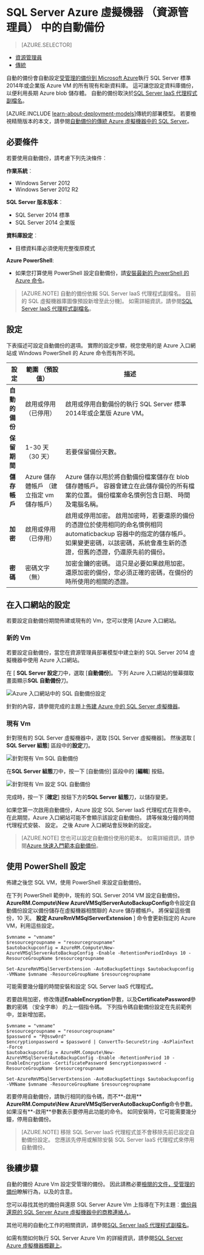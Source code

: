 <properties
    pageTitle="SQL Server 虛擬機器 （資源管理員） 的自動備份 |Microsoft Azure"
    description="說明自動備份功能的 SQL Server 執行中 Azure 虛擬機器使用資源管理員。 "
    services="virtual-machines-windows"
    documentationCenter="na"
    authors="rothja"
    manager="jhubbard"
    editor=""
    tags="azure-resource-manager"/>
<tags
    ms.service="virtual-machines-windows"
    ms.devlang="na"
    ms.topic="article"
    ms.tgt_pltfrm="vm-windows-sql-server"
    ms.workload="infrastructure-services"
    ms.date="07/14/2016"
    ms.author="jroth" />

# <a name="automated-backup-for-sql-server-in-azure-virtual-machines-resource-manager"></a>SQL Server Azure 虛擬機器 （資源管理員） 中的自動備份

> [AZURE.SELECTOR]
- [資源管理員](virtual-machines-windows-sql-automated-backup.md)
- [傳統](virtual-machines-windows-classic-sql-automated-backup.md)

自動的備份會自動設定[受管理的備份到 Microsoft Azure](https://msdn.microsoft.com/library/dn449496.aspx)執行 SQL Server 標準 2014年或企業版 Azure VM 的所有現有和新資料庫。 這可讓您設定資料庫備份，以便利用長期 Azure blob 儲存體。 自動的備份取決於[SQL Server IaaS 代理程式副檔名](virtual-machines-windows-sql-server-agent-extension.md)。

[AZURE.INCLUDE [learn-about-deployment-models](../../includes/learn-about-deployment-models-rm-include.md)]傳統的部署模型。 若要檢視精簡版本的本文，請參閱[自動備份的傳統 Azure 虛擬機器中的 SQL Server](virtual-machines-windows-classic-sql-automated-backup.md)。

## <a name="prerequisites"></a>必要條件

若要使用自動備份，請考慮下列先決條件︰

**作業系統**︰

- Windows Server 2012
- Windows Server 2012 R2

**SQL Server 版本版本**︰

- SQL Server 2014 標準
- SQL Server 2014 企業版

**資料庫設定**︰

- 目標資料庫必須使用完整復原模式

**Azure PowerShell**:

- 如果您打算使用 PowerShell 設定自動備份，請[安裝最新的 PowerShell 的 Azure 命令](../powershell-install-configure.md)。

>[AZURE.NOTE] 自動的備份依賴 SQL Server IaaS 代理程式副檔名。 目前的 SQL 虛擬機器庫圖像預設新增至此分機]。 如需詳細資訊，請參閱[SQL Server IaaS 代理程式副檔名](virtual-machines-windows-sql-server-agent-extension.md)。

## <a name="settings"></a>設定

下表描述可設定自動備份的選項。 實際的設定步驟，視您使用的是 Azure 入口網站或 Windows PowerShell 的 Azure 命令而有所不同。

|設定|範圍 （預設值）|描述|
|---|---|---|
|**自動的備份**|啟用或停用 （已停用）|啟用或停用自動備份的執行 SQL Server 標準 2014年或企業版 Azure VM。|
|**保留期間**|1-30 天 （30 天）|若要保留備份天數。|
|**儲存帳戶**|Azure 儲存體帳戶 （建立指定 vm 儲存帳戶）|Azure 儲存以用於將自動備份檔案儲存在 blob 儲存體帳戶。 容器會建立在此儲存備份的所有檔案的位置。 備份檔案命名慣例包含日期、 時間及電腦名稱。|
|**加密**|啟用或停用 （已停用）|啟用或停用加密。 啟用加密時，若要還原的備份的憑證位於使用相同的命名慣例相同 automaticbackup 容器中的指定的儲存帳戶。 如果變更密碼，以該密碼，系統會產生新的憑證，但舊的憑證，仍還原先前的備份。|
|**密碼**|密碼文字 （無）|加密金鑰的密碼。 這只是必要如果啟用加密。 還原加密的備份，您必須正確的密碼，在備份的時所使用的相關的憑證。|

## <a name="configuration-in-the-portal"></a>在入口網站的設定
若要設定自動備份期間佈建或現有的 Vm，您可以使用 [Azure 入口網站。

### <a name="new-vms"></a>新的 Vm
若要設定自動備份，當您在資源管理員部署模型中建立新的 SQL Server 2014 虛擬機器中使用 Azure 入口網站。

在 [ **SQL Server 設定**刀中，選取 [**自動備份**]。 下列 Azure 入口網站的螢幕擷取畫面顯示**SQL 自動備份**刀。

![Azure 入口網站中的 SQL 自動備份設定](./media/virtual-machines-windows-sql-automated-backup/azure-sql-arm-autobackup.png)

針對的內容，請參閱完成的主題上[佈建 Azure 中的 SQL Server 虛擬機器](virtual-machines-windows-portal-sql-server-provision.md)。

### <a name="existing-vms"></a>現有 Vm
針對現有的 SQL Server 虛擬機器中，選取 [SQL Server 虛擬機器]。 然後選取 [ **SQL Server 組態**] 區段中的**設定**刀。

![針對現有 Vm SQL 自動備份](./media/virtual-machines-windows-sql-automated-backup/azure-sql-rm-autobackup-existing-vms.png)

在**SQL Server 組態**刀中，按一下 [自動備份] 區段中的 [**編輯**] 按鈕。

![針對現有 Vm 設定 SQL 自動備份](./media/virtual-machines-windows-sql-automated-backup/azure-sql-rm-autobackup-configuration.png)

完成時，按一下 [**確定**] 按鈕下方的**SQL Server 組態**刀，以儲存變更。

如果您第一次啟用自動備份，Azure 設定 SQL Server IaaS 代理程式在背景中。 在此期間，Azure 入口網站可能不會顯示該設定自動備份。 請等候幾分鐘的時間代理程式安裝、 設定。 之後 Azure 入口網站會反映新的設定。

>[AZURE.NOTE] 您也可以設定自動備份使用的範本。 如需詳細資訊，請參閱[Azure 快速入門範本自動備份](https://github.com/Azure/azure-quickstart-templates/tree/master/101-vm-sql-existing-autobackup-update)。

## <a name="configuration-with-powershell"></a>使用 PowerShell 設定

佈建之後您 SQL VM，使用 PowerShell 來設定自動備份。

在下列 PowerShell 範例中，現有的 SQL Server 2014 VM 設定自動備份。 **AzureRM.Compute\New AzureVMSqlServerAutoBackupConfig**命令設定自動備份設定以備份儲存在虛擬機器相關聯的 Azure 儲存體帳戶。 將保留這些備份，10 天。 **設定 AzureRmVMSqlServerExtension** ] 命令會更新指定的 Azure VM，利用這些設定。

    $vmname = "vmname"
    $resourcegroupname = "resourcegroupname"
    $autobackupconfig = AzureRM.Compute\New-AzureVMSqlServerAutoBackupConfig -Enable -RetentionPeriodInDays 10 -ResourceGroupName $resourcegroupname

    Set-AzureRmVMSqlServerExtension -AutoBackupSettings $autobackupconfig -VMName $vmname -ResourceGroupName $resourcegroupname

可能需要幾分鐘的時間安裝和設定 SQL Server IaaS 代理程式。

若要啟用加密，修改傳遞**EnableEncryption**參數，以及**CertificatePassword**參數的密碼 （安全字串） 的上一個指令碼。 下列指令碼自動備份設定在先前範例中，並新增加密。

    $vmname = "vmname"
    $resourcegroupname = "resourcegroupname"
    $password = "P@ssw0rd"
    $encryptionpassword = $password | ConvertTo-SecureString -AsPlainText -Force  
    $autobackupconfig = AzureRM.Compute\New-AzureVMSqlServerAutoBackupConfig -Enable -RetentionPeriod 10 -EnableEncryption -CertificatePassword $encryptionpassword -ResourceGroupName $resourcegroupname

    Set-AzureRmVMSqlServerExtension -AutoBackupSettings $autobackupconfig -VMName $vmname -ResourceGroupName $resourcegroupname

若要停用自動備份，請執行相同的指令碼，而不**-啟用** **AzureRM.Compute\New AzureVMSqlServerAutoBackupConfig**命令參數。 如果沒有**-啟用**參數表示要停用此功能的命令。 如同安裝時，它可能需要幾分鐘，停用自動備份。

>[AZURE.NOTE] 移除 SQL Server IaaS 代理程式並不會移除先前已設定自動備份設定。 您應該先停用或解除安裝 SQL Server IaaS 代理程式來停用自動備份。

## <a name="next-steps"></a>後續步驟

自動的備份 Azure Vm 設定受管理的備份。 因此請務必要[檢閱的文件，受管理的備份](https://msdn.microsoft.com/library/dn449496.aspx)瞭解行為，以及的含意。

您可以尋找其他的備份與還原 SQL Server Azure Vm 上指導在下列主題︰[備份與還原的 SQL Server Azure 虛擬機器中的商務連絡人](virtual-machines-windows-sql-backup-recovery.md)。

其他可用的自動化工作的相關資訊，請參閱[SQL Server IaaS 代理程式副檔名](virtual-machines-windows-sql-server-agent-extension.md)。

如需有關如何執行 SQL Server Azure Vm 的詳細資訊，請參閱[SQL Server Azure 虛擬機器概觀上](virtual-machines-windows-sql-server-iaas-overview.md)。
